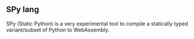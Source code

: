 SPy lang
--------

SPy (Static Python) is a very experimental tool to compile a statically typed
variant/subset of Python to WebAssembly.
